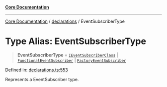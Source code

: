 [**Core Documentation**](../../README.md)

***

[Core Documentation](../../README.md) / [declarations](../README.md) / EventSubscriberType

# Type Alias: EventSubscriberType

> **EventSubscriberType** = [`IEventSubscriberClass`](IEventSubscriberClass.md) \| [`FunctionalEventSubscriber`](FunctionalEventSubscriber.md) \| [`FactoryEventSubscriber`](FactoryEventSubscriber.md)

Defined in: [declarations.ts:553](https://github.com/stonemjs/core/blob/b1f29857c7f1e529739f22d486494bed3b22d2c6/src/declarations.ts#L553)

Represents a EventSubscriber type.
